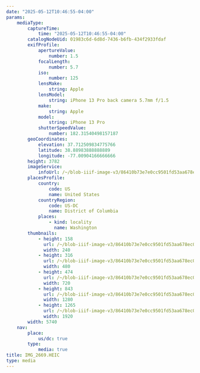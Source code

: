 ```yaml
---
date: "2025-05-12T10:46:55-04:00"
params:
    mediaType:
        captureTime:
            time: "2025-05-12T10:46:55-04:00"
        catalogNodeUid: 01983c6d-6d8d-7436-b6fb-434f2933fdaf
        exifProfile:
            apertureValue:
                number: 1.5
            focalLength:
                number: 5.7
            iso:
                number: 125
            lensMake:
                string: Apple
            lensModel:
                string: iPhone 13 Pro back camera 5.7mm f/1.5
            make:
                string: Apple
            model:
                string: iPhone 13 Pro
            shutterSpeedValue:
                number: 182.31540498157187
        geoCoordinates:
            elevation: 37.712509834775766
            latitude: 38.88983888888889
            longitude: -77.00904166666666
        height: 3782
        imageService:
            infoUrl: /~/blob-iiif-image-v3/86410b73e7e0cc9501fd53aa678ec064520c2af3d44d5d95e47ffd8e0edc2dcc/info.json
        placesProfile:
            country:
                code: US
                name: United States
            countryRegion:
                code: US-DC
                name: District of Columbia
            places:
                - kind: locality
                  name: Washington
        thumbnails:
            - height: 158
              url: /~/blob-iiif-image-v3/86410b73e7e0cc9501fd53aa678ec064520c2af3d44d5d95e47ffd8e0edc2dcc/full/240%2C158/0/default.jpg
              width: 240
            - height: 316
              url: /~/blob-iiif-image-v3/86410b73e7e0cc9501fd53aa678ec064520c2af3d44d5d95e47ffd8e0edc2dcc/full/480%2C316/0/default.jpg
              width: 480
            - height: 474
              url: /~/blob-iiif-image-v3/86410b73e7e0cc9501fd53aa678ec064520c2af3d44d5d95e47ffd8e0edc2dcc/full/720%2C474/0/default.jpg
              width: 720
            - height: 843
              url: /~/blob-iiif-image-v3/86410b73e7e0cc9501fd53aa678ec064520c2af3d44d5d95e47ffd8e0edc2dcc/full/1280%2C843/0/default.jpg
              width: 1280
            - height: 1265
              url: /~/blob-iiif-image-v3/86410b73e7e0cc9501fd53aa678ec064520c2af3d44d5d95e47ffd8e0edc2dcc/full/1920%2C1265/0/default.jpg
              width: 1920
        width: 5740
    nav:
        place:
            us/dc: true
        type:
            media: true
title: IMG_2669.HEIC
type: media
---
```

